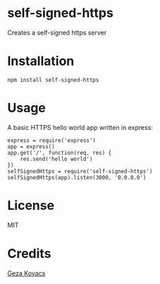 # self-signed-https

Creates a self-signed https server

# Installation

    npm install self-signed-https

# Usage

A basic HTTPS hello world app written in express:

    express = require('express')
    app = express()
    app.get('/', function(req, res) {
        res.send('hello world')
    })
    selfSignedHttps = require('self-signed-https')
    selfSignedHttps(app).listen(3000, '0.0.0.0')

# License

MIT

# Credits

[Geza Kovacs](http://github.com/gkovacs)

